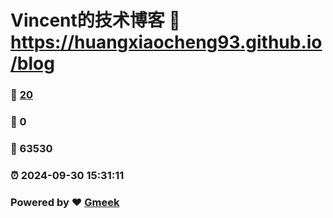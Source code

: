 # Vincent的技术博客 :link: https://huangxiaocheng93.github.io/blog 
### :page_facing_up: [20](https://huangxiaocheng93.github.io/blog/tag.html) 
### :speech_balloon: 0 
### :hibiscus: 63530 
### :alarm_clock: 2024-09-30 15:31:11 
### Powered by :heart: [Gmeek](https://github.com/Meekdai/Gmeek)
